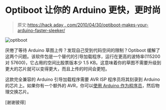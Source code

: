 # Optiboot 让你的 Arduino 更快，更时尚

> 原文:[https://hack aday . com/2010/04/30/optiboot-makes-your-arduino-faster-sleeker/](https://hackaday.com/2010/04/30/optiboot-makes-your-arduino-faster-sleeker/)

![](../Images/4d81f414b763000c569b742178cc3fd0.png "optiboot")

厌倦了等待 Arduino 草图上传？发现自己受到代码空间的限制？Optiboot 缓解了这两个问题。该软件包是一个替代的引导加载程序，运行在更高的波特率(115200 对 57600)，它占用的空间比股票版本少 1.5 KB。这意味着你的草图不需要升级到更大的芯片就可以变得更大，而且上传的时间会更短。

这款完全兼容的 Arduino 引导加载程序需要 AVR ISP 程序员将其刻录到 Arduino 的芯片上。如果你有一个额外的 AVR，你可以[使用 Arduino 作为程序员](http://hackaday.com/2009/07/15/avr-isp-programming-via-arduino/)，然后物理交换芯片。

[谢谢彼得]